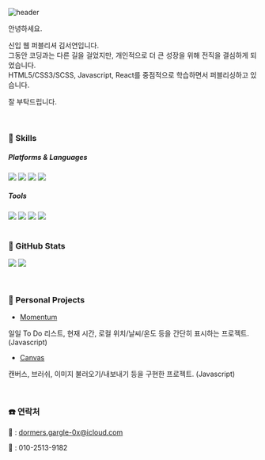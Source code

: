 ![header](https://capsule-render.vercel.app/api?type=Waving&color=auto&height=260&section=header&text=Welcome!&fontSize=70&fontAlignY=32&desc=Seoyeon's%20profile)


안녕하세요.

신입 웹 퍼블리셔 김서연입니다. </br>
그동안 코딩과는 다른 길을 걸었지만, 개인적으로 더 큰 성장을 위해 전직을 결심하게 되었습니다. </br>
HTML5/CSS3/SCSS, Javascript, React를 중점적으로 학습하면서 퍼블리싱하고 있습니다.

잘 부탁드립니다.

</br>

### 💪 Skills
##### Platforms & Languages
  <div >
    <img src="https://img.shields.io/badge/HTML5-E34F26?style=flat-square&logo=HTML5&logoColor=ffffff"/>
    <img src="https://img.shields.io/badge/CSS3-1572B6?style=flat-square&logo=CSS3&logoColor=ffffff"/>
    <img src="https://img.shields.io/badge/Sass-CC6699?style=flat-square&logo=Sass&logoColor=ffffff"/>
    <img src="https://img.shields.io/badge/JavaScript-F7DF1E?style=flat-square&logo=JavaScript&logoColor=ffffff"/>
  </div>

##### Tools
  <div >
    <img src="https://img.shields.io/badge/Visual Studio Code-007ACC?style=flat-square&logo=VisualStudioCode&logoColor=ffffff"/>
    <img src="https://img.shields.io/badge/Adobe Photoshop-31A8FF?style=flat-square&logo=AdobePhotoshop&logoColor=ffffff"/>
    <img src="https://img.shields.io/badge/Adobe Illustrator-FF9A00?style=flat-square&logo=AdobeIllustrator&logoColor=ffffff"/>
    <img src="https://img.shields.io/badge/GitHub-181717?style=flat-square&logo=GitHub&logoColor=ffffff"/>
  </div>
  
</br>

### 🌱 GitHub Stats
  <a align="center"><img src="https://github-readme-stats.vercel.app/api/top-langs/?username=oz528&layout=compact" /></a>
  <a align="center"><img src="https://github-readme-stats.vercel.app/api?username=oz528&show_icons=true&theme=flag-india&hide=stars,contribs" /></a>

</br>

### 📖 Personal Projects
- [Momentum](https://github.com/oz528/momentum)

일일 To Do 리스트, 현재 시간, 로컬 위치/날씨/온도 등을 간단히 표시하는 프로젝트. (Javascript)

- [Canvas](https://github.com/oz528/canvas)

캔버스, 브러쉬, 이미지 불러오기/내보내기 등을 구현한 프로젝트. (Javascript)

</br>

### ☎️ 연락처
📧 : dormers.gargle-0x@icloud.com

📱 : 010-2513-9182
  

  
  
  
<!--
**oz528/oz528** is a ✨ _special_ ✨ repository because its `README.md` (this file) appears on your GitHub profile.

Here are some ideas to get you started:

- 🔭 I’m currently working on ...
- 🌱 I’m currently learning ...
- 👯 I’m looking to collaborate on ...
- 🤔 I’m looking for help with ...
- 💬 Ask me about ...
- 📫 How to reach me: ...
- 😄 Pronouns: ...
- ⚡ Fun fact: ...
-->
